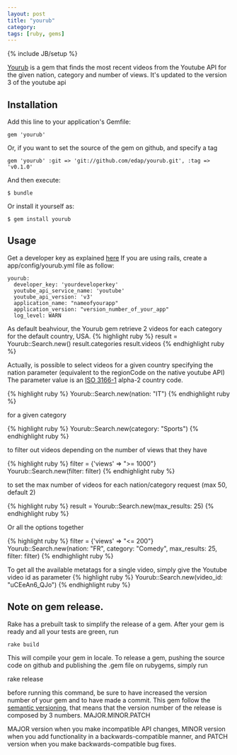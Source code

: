 ```yaml
---
layout: post
title: "yourub"
category: 
tags: [ruby, gems]
---
```

{% include JB/setup %}

[Yourub](https://github.com/edap/yourub) is a gem that finds the most recent videos from the Youtube API for the given nation, category and number of views. It's updated to the version 3 of the youtube api

## Installation

Add this line to your application's Gemfile:

    gem 'yourub'

Or, if you want to set the source of the gem on github, and specify a tag

    gem 'yourub' :git => 'git://github.com/edap/yourub.git', :tag => 'v0.1.0'
 
And then execute:

    $ bundle

Or install it yourself as:

    $ gem install yourub

## Usage

Get a developer key as explained [here](http://www.youtube.com/watch?v=Im69kzhpR3I)
If you are using rails, create a app/config/yourub.yml file as follow:

    yourub:
      developer_key: 'yourdeveloperkey'
      youtube_api_service_name: 'youtube'
      youtube_api_version: 'v3'
      application_name: "nameofyourapp"
      application_version: "version_number_of_your_app"
      log_level: WARN

As default beahviour, the Yourub gem retrieve 2 videos for each category for the default country, USA.
{% highlight ruby %}
result = Yourub::Search.new()
result.categories
result.videos
{% endhighlight ruby %}

Actually, is possible to select videos for a given country specifying the nation parameter (equivalent to the regionCode on the native youtube API) The parameter value is an [ISO 3166-1](http://www.iso.org/iso/country_codes/iso_3166_code_lists/country_names_and_code_elements.htm) alpha-2 country code.

{% highlight ruby %}
Yourub::Search.new(nation: "IT")
{% endhighlight ruby %}

for a given category

{% highlight ruby %}
Yourub::Search.new(category: "Sports")
{% endhighlight ruby %}

to filter out videos depending on the number of views that they have

{% highlight ruby %}
filter = {'views' => ">= 1000"}
Yourub::Search.new(filter: filter)
{% endhighlight ruby %}

to set the max number of videos for each nation/category request (max 50, default 2)

{% highlight ruby %}
result = Yourub::Search.new(max_results: 25)
{% endhighlight ruby %}

Or all the options together

{% highlight ruby %}
filter = {'views' => "<= 200"}
Yourub::Search.new(nation: "FR", category: "Comedy", max_results: 25, filter: filter)
{% endhighlight ruby %}

To get all the available metatags for a single video, simply give the Youtube video id as parameter
{% highlight ruby %}
Yourub::Search.new(video_id: "uCEeAn6_QJo")
{% endhighlight ruby %}

## Note on gem release.

Rake has a prebuilt task to simplify the release of a gem. After your gem is
ready and all your tests are green, run

    rake build

This will compile your gem in locale. To release a gem, pushing the source code
on github and publishing the .gem file on rubygems, simply run

   rake release 

before running this command, be sure to have increased the version number of
your gem and to have made a commit.
This gem follow the [semantic versioning](http://semver.org/), that means that
the version number of the release is composed by 3 numbers. MAJOR.MINOR.PATCH

MAJOR version when you make incompatible API changes,
MINOR version when you add functionality in a backwards-compatible manner, and
PATCH version when you make backwards-compatible bug fixes. 
